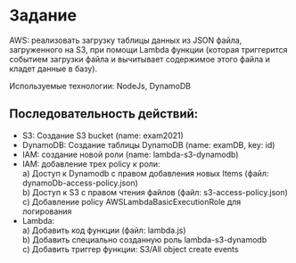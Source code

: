 # Задание

AWS: реализовать загрузку таблицы данных из JSON файла, загруженного на S3,  при помощи Lambda функции (которая триггерится событием загрузки файла и вычитывает содержимое этого файла и кладет данные в базу).  

Используемые технологии: NodeJs, DynamoDB	

## Последовательность действий:  
- S3: Создание S3 bucket (name: exam2021)
- DynamoDB: Создание таблицы DynamoDB (name: examDB, key: id)
- IAM: создание новой роли (name: lambda-s3-dynamodb)
- IAM: добавление трех policy к роли:   
a) Доступ к Dynamodb c правом добавления новых Items (файл: dynamoDb-access-policy.json)   
b) Доступ к S3 с правом чтения файлов (файл: s3-access-policy.json)  
c) Добавление policy AWSLambdaBasicExecutionRole для логирования    
- Lambda:  
a) Добавить код функции (файл: lambda.js)  
b) Добавить специально созданную роль lambda-s3-dynamodb   
c) Добавить триггер функции: S3/All object create events
